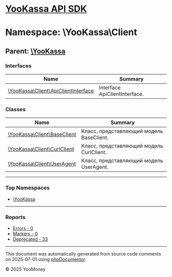 # [YooKassa API SDK](../home.md)

# Namespace: \YooKassa\Client

## Parent: [\YooKassa](../namespaces/yookassa.md)

### Interfaces

| Name | Summary |
| ---- | ------- |
| [\YooKassa\Client\ApiClientInterface](../classes/YooKassa-Client-ApiClientInterface.md) | Interface ApiClientInterface. |

### Classes

| Name | Summary |
| ---- | ------- |
| [\YooKassa\Client\BaseClient](../classes/YooKassa-Client-BaseClient.md) | Класс, представляющий модель BaseClient. |
| [\YooKassa\Client\CurlClient](../classes/YooKassa-Client-CurlClient.md) | Класс, представляющий модель CurlClient. |
| [\YooKassa\Client\UserAgent](../classes/YooKassa-Client-UserAgent.md) | Класс, представляющий модель UserAgent. |

---

### Top Namespaces

* [\YooKassa](../namespaces/yookassa.md)

---

### Reports
* [Errors - 0](../reports/errors.md)
* [Markers - 0](../reports/markers.md)
* [Deprecated - 33](../reports/deprecated.md)

---

This document was automatically generated from source code comments on 2025-07-01 using [phpDocumentor](http://www.phpdoc.org/)

&copy; 2025 YooMoney